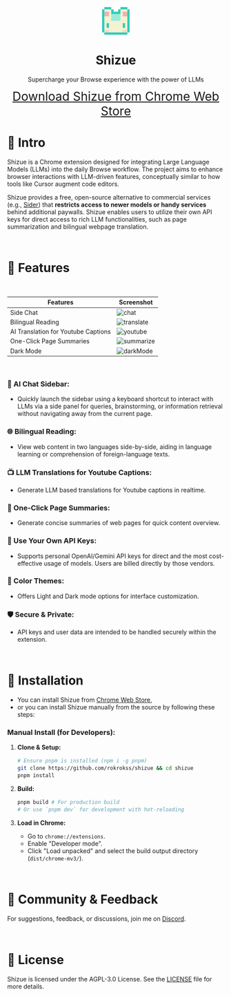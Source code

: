 <div align="center">
  <img src="src/public/icon/128.png" alt="Shizue Logo" width="64" />
  <h1>Shizue</h1>
  <p>Supercharge your Browse experience with the power of LLMs</p>


  <p>
    <a style="font-size: 28px" href="https://chromewebstore.google.com/detail/mpcbgfkoholfgapcgcmfjobnfcbnfanm?utm_source=item-share-cb">
      Download Shizue from Chrome Web Store
    </a>
  </p>
</div>

# 👋 Intro

Shizue is a Chrome extension designed for integrating Large Language Models (LLMs) into the daily Browse workflow. The project aims to enhance browser interactions with LLM-driven features, conceptually similar to how tools like Cursor augment code editors.

Shizue provides a free, open-source alternative to commercial services (e.g., [Sider](https://sider.ai/pricing)) that **restricts access to newer models or handy services** behind additional paywalls. Shizue enables users to utilize their own API keys for direct access to rich LLM functionalities, such as page summarization and bilingual webpage translation.

<br/>

# 🌟 Features

<br/>

| Features | Screenshot                                                                                         | 
| -------- |----------------------------------------------------------------------------------------------------| 
| Side Chat     | ![chat](doc/chat.gif)   | 
| Bilingual Reading  | ![translate](doc/translate.gif) | 
| AI Translation for Youtube Captions | ![youtube](doc/youtube.gif) |
| One-Click Page Summaries     | ![summarize](doc/summarize.gif)                                       |
| Dark Mode | ![darkMode](doc/darkmode.gif) |

<br/>

### 💬 AI Chat Sidebar:
  - Quickly launch the sidebar using a keyboard shortcut to interact with LLMs via a side panel for queries, brainstorming, or information retrieval without navigating away from the current page.

### 🌐 Bilingual Reading:
  - View web content in two languages side-by-side, aiding in language learning or comprehension of foreign-language texts.

### 📺 LLM Translations for Youtube Captions:
  - Generate LLM based translations for Youtube captions in realtime.

### 📄 One-Click Page Summaries:
  - Generate concise summaries of web pages for quick content overview.

### 🔑 Use Your Own API Keys:
  - Supports personal OpenAI/Gemini API keys for direct and the most cost-effective usage of models. Users are billed directly by those vendors.

### 🎨 Color Themes:
  - Offers Light and Dark mode options for interface customization.

### 🛡️ Secure & Private:
  - API keys and user data are intended to be handled securely within the extension.

<br/>

# 🐳 Installation

- You can install Shizue from [Chrome Web Store](https://chromewebstore.google.com/detail/mpcbgfkoholfgapcgcmfjobnfcbnfanm?utm_source=item-share-cb),
- or you can install Shizue manually from the source by following these steps:

### Manual Install (for Developers):

1.  **Clone & Setup:**
    ```bash
    # Ensure pnpm is installed (npm i -g pnpm)
    git clone https://github.com/rokrokss/shizue && cd shizue
    pnpm install
    ```

2.  **Build:**
    ```bash
    pnpm build # For production build
    # Or use `pnpm dev` for development with hot-reloading
    ```

3.  **Load in Chrome:**
    * Go to `chrome://extensions`.
    * Enable "Developer mode".
    * Click "Load unpacked" and select the build output directory (`dist/chrome-mv3/`).

<br/>

# 💬 Community & Feedback

For suggestions, feedback, or discussions, join me on [Discord](https://discord.gg/ukfPmxsyEy).

<br/>

# 📄 License

Shizue is licensed under the AGPL-3.0 License. See the [LICENSE](LICENSE) file for more details.
